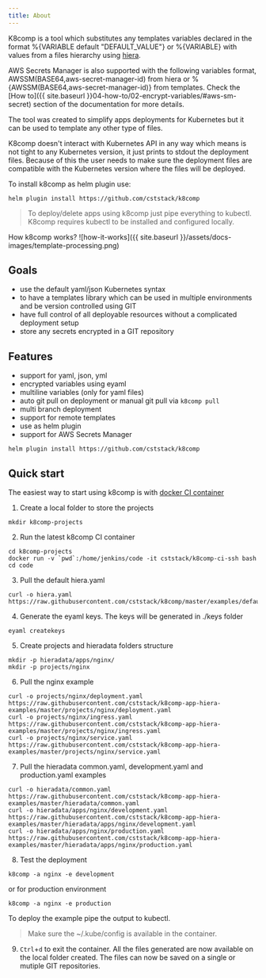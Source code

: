 ```yaml
---
title: About
---
```


K8comp is a tool which substitutes any templates variables declared in the format %{VARIABLE default "DEFAULT_VALUE"} or %{VARIABLE} with values from a files hierarchy using [hiera](https://rubygems.org/gems/hiera/versions/3.2.0).

AWS Secrets Manager is also supported with the following variables format, AWSSM(BASE64,aws-secret-manager-id) from hiera or %{AWSSM(BASE64,aws-secret-manager-id)} from templates. Check the [How to]({{ site.baseurl }}04-how-to/02-encrypt-variables/#aws-sm-secret) section of the documentation for more details.

The tool was created to simplify apps deployments for Kubernetes but it can be used to template any other type of files.  

K8comp doesn't interact with Kubernetes API in any way which means is not tight to any Kubernetes version, it just prints to stdout the deployment files. Because of this the user needs to make sure the deployment files are compatible with the Kubernetes version where the files will be deployed.

To install k8comp as helm plugin use:
```
helm plugin install https://github.com/cststack/k8comp
```

> To deploy/delete apps using k8comp just pipe everything to kubectl. K8comp requires kubectl to be installed and configured locally.

How k8comp works?
![how-it-works]({{ site.baseurl }}/assets/docs-images/template-processing.png)

## [](#goals)Goals

- use the default yaml/json Kubernetes syntax
- to have a templates library which can be used in multiple environments and be version controlled using GIT
- have full control of all deployable resources without a complicated deployment setup
- store any secrets encrypted in a GIT repository

## [](#features)Features

- support for yaml, json, yml
- encrypted variables using eyaml
- multiline variables (only for yaml files)
- auto git pull on deployment or manual git pull via ```k8comp pull```
- multi branch deployment
- support for remote templates
- use as helm plugin
- support for AWS Secrets Manager
```
helm plugin install https://github.com/cststack/k8comp
```

## [](#quick-start)Quick start

The easiest way to start using k8comp is with [docker CI container](https://hub.docker.com/r/cststack/k8comp-ci-ssh/)

1) Create a local folder to store the projects
```
mkdir k8comp-projects
```
2) Run the latest k8comp CI container
```
cd k8comp-projects
docker run -v `pwd`:/home/jenkins/code -it cststack/k8comp-ci-ssh bash
cd code
```
3) Pull the default hiera.yaml
```
curl -o hiera.yaml https://raw.githubusercontent.com/cststack/k8comp/master/examples/defaults/hiera.yaml
```
4) Generate the eyaml keys. The keys will be generated in ./keys folder
```
eyaml createkeys
```
5) Create projects and hieradata folders structure
```
mkdir -p hieradata/apps/nginx/
mkdir -p projects/nginx
```
6) Pull the nginx example
```
curl -o projects/nginx/deployment.yaml https://raw.githubusercontent.com/cststack/k8comp-app-hiera-examples/master/projects/nginx/deployment.yaml
curl -o projects/nginx/ingress.yaml https://raw.githubusercontent.com/cststack/k8comp-app-hiera-examples/master/projects/nginx/ingress.yaml
curl -o projects/nginx/service.yaml https://raw.githubusercontent.com/cststack/k8comp-app-hiera-examples/master/projects/nginx/service.yaml
```
7) Pull the hieradata common.yaml, development.yaml and production.yaml examples
```
curl -o hieradata/common.yaml https://raw.githubusercontent.com/cststack/k8comp-app-hiera-examples/master/hieradata/common.yaml
curl -o hieradata/apps/nginx/development.yaml https://raw.githubusercontent.com/cststack/k8comp-app-hiera-examples/master/hieradata/apps/nginx/development.yaml
curl -o hieradata/apps/nginx/production.yaml https://raw.githubusercontent.com/cststack/k8comp-app-hiera-examples/master/hieradata/apps/nginx/production.yaml
```
8) Test the deployment
```
k8comp -a nginx -e development
```
or for production environment
```
k8comp -a nginx -e production
```

To deploy the example pipe the output to kubectl.  
> Make sure the ~/.kube/config is available in the container.

9) `Ctrl`+`d` to exit the container. All the files generated are now available on the local folder created. The files can now be saved on a single or mutiple GIT repositories.
